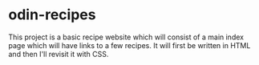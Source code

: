 # odin-recipes
This project is a basic recipe website which will consist of a main index page which will have links to a few recipes. It will first be written in HTML and then I'll revisit it with CSS.